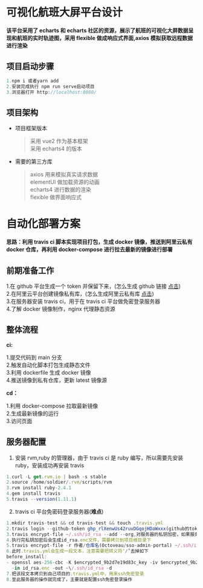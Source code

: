 # 可视化航班大屏平台设计

**该平台采用了 echarts 和 echarts 社区的资源，展示了航班的可视化大屏数据呈现和航班的实时轨迹图，采用 flexible 做成响应式界面,axios 模拟获取远程数据进行渲染**

## 项目启动步骤

```javascript
1.npm i 或者yarn add
2.安装完成执行 npm run serve启动项目
3.浏览器打开 http://localhost:8080/
```

## 项目架构

- 项目框架版本
  > 采用 vue2 作为基本框架  
  > 采用 echarts4 的版本
- 需要的第三方库
  > axios 用来模拟真实请求数据  
  > elementUI 做加载资源的动画  
  > echarts4 进行数据的渲染  
  > flexible 做界面响应式

# 自动化部署方案

**思路：利用 travis ci 脚本实现项目打包，生成 docker 镜像，推送到阿里云私有 docker 仓库，再利用 docker-compose 进行拉去最新的镜像进行部署**

## 前期准备工作

1.在 github 平台生成一个 token 并保留下来，(怎么生成 github 链接 [点击](https://blog.csdn.net/chengwenyang/article/details/120060010))  
2.在阿里云平台创建镜像私有库，(怎么生成阿里云私有库 [点击](https://blog.csdn.net/qq_54928486/article/details/124259891))  
3.在服务器安装 travis ci，用于在 travis ci 平台做免密登录服务器  
4.了解 docker 镜像制作，nginx 代理静态资源

## 整体流程

**ci:**

1.提交代码到 main 分支  
2.触发自动化脚本打包生成静态文件  
3.利用 dockerfile 生成 docker 镜像  
4.推送镜像到私有仓库，更新 latest 镜像源

**cd：**

1.利用 docker-compose 拉取最新镜像  
2.生成最新镜像的运行  
3.访问页面

## 服务器配置

1. 安装 rvm,ruby 的管理器，由于 travis ci 是 ruby 编写，所以需要先安装 ruby，安装成功再安装 travis

```javascript
1.curl -L get.rvm.io | bash -s stable
2.source /home/soldier/.rvm/scripts/rvm
3.rvm install ruby-2.4.1
4.gem install travis
5.travis --version(1.11.1)
```

2. travis ci 平台免密码登录服务器(**难点**)

```javascript
1.mkdir travis-test && cd travis-test && touch .travis.yml
2.travis login --github-token ghp_rlXenwUs42ruvDGqojHDaWxxx(github的token) --pro
3.travis encrypt-file ~/.ssh/id_rsa --add --org,对服务器的私钥加密，如果服务器没有id_rsa私钥，ssh-keygen -t rsa，一直回车就能生成密钥和公钥
4.执行完私钥加密后会生成id_rsa.enc文件，需要拷贝到项目根目录下
5.travis encrypt-file -r 作者/仓库名(Octoveau/sso-admin-portal) ~/.ssh/id_rsa --add --pro
6.此时.travis.yml会生成一段文本，注意需要把转义符‘/’去掉如下
before_install:
- openssl aes-256-cbc -K $encrypted_9b2d7e19d83c_key -iv $encrypted_9b2d7e19d83c_iv
  -in id_rsa.enc -out ~\/.ssh/id_rsa -d
7.把该段文本拷贝到自己项目的.travis.yml中，用来ssh免密登录
8.至此服务器的操作就完成了，主要就是配置ssh免密登录操作
```
